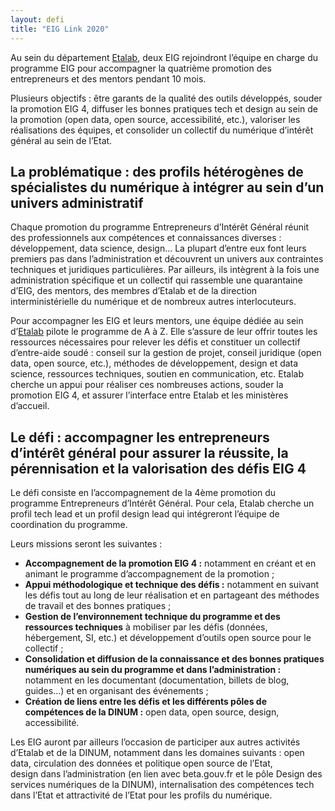 ```yaml
---
layout: defi
title: "EIG Link 2020"
---
```


Au sein du département [Etalab](https://etalab.gouv.fr), deux EIG rejoindront l’équipe en charge du programme EIG pour accompagner la quatrième promotion des entrepreneurs et des mentors pendant 10 mois.

Plusieurs objectifs : être garants de la qualité des outils développés, souder la promotion EIG 4, diffuser les bonnes pratiques tech et design au sein de la promotion (open data, open source, accessibilité, etc.), valoriser les réalisations des équipes, et consolider un collectif du numérique d’intérêt général au sein de l’Etat.

## La problématique : des profils hétérogènes de spécialistes du numérique à intégrer au sein d’un univers administratif

Chaque promotion du programme Entrepreneurs d’Intérêt Général réunit des professionnels aux compétences et connaissances diverses : développement, data science, design… La plupart d’entre eux font leurs premiers pas dans l’administration et découvrent un univers aux contraintes techniques et juridiques particulières. Par ailleurs, ils intègrent à la fois une administration spécifique et un collectif qui rassemble une quarantaine d’EIG, des mentors, des membres d’Etalab et de la direction interministérielle du numérique et de nombreux autres interlocuteurs.

Pour accompagner les EIG et leurs mentors, une équipe dédiée au sein d’[Etalab](https://etalab.gouv.fr) pilote le programme de A à Z. Elle s’assure de leur offrir toutes les ressources nécessaires pour relever les défis et constituer un collectif d’entre-aide soudé : conseil sur la gestion de projet, conseil juridique (open data, open source, etc.), méthodes de développement, design et data science, ressources techniques, soutien en communication, etc.
Etalab cherche un appui pour réaliser ces nombreuses actions, souder la promotion EIG 4, et assurer l’interface entre Etalab et les ministères d’accueil.

## Le défi : accompagner les entrepreneurs d’intérêt général pour assurer la réussite, la pérennisation et la valorisation des défis EIG 4 

Le défi consiste en l’accompagnement de la 4ème promotion du programme Entrepreneurs d’Intérêt Général. Pour cela, Etalab cherche un profil tech lead et un profil design lead qui intégreront l’équipe de coordination du programme. 

Leurs missions seront les suivantes :
- **Accompagnement de la promotion EIG 4 :** notamment en créant et en animant le programme d’accompagnement de la promotion ;
- **Appui méthodologique et technique des défis :** notamment en suivant les défis tout au long de leur réalisation et en partageant des méthodes de travail et des bonnes pratiques ;
- **Gestion de l’environnement technique du programme et des ressources techniques** à mobiliser par les défis (données, hébergement, SI, etc.) et développement d’outils open source pour le collectif ;
- **Consolidation et diffusion de la connaissance et des bonnes pratiques numériques au sein du programme et dans l’administration :** notamment en les documentant (documentation, billets de blog, guides…) et en organisant des événements ; 
- **Création de liens entre les défis et les différents pôles de compétences de la DINUM :** open data, open source, design, accessibilité.

Les EIG auront par ailleurs l’occasion de participer aux autres activités d’Etalab et de la DINUM, notamment dans les domaines suivants : open data, circulation des données et politique open source de l’Etat, design dans l’administration (en lien avec beta.gouv.fr et le pôle Design des services numériques de la DINUM), internalisation des compétences tech dans l’Etat et attractivité de l’Etat pour les profils du numérique. 
